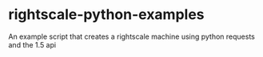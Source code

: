 rightscale-python-examples
==========================

An example script that creates a rightscale machine using python requests and the 1.5 api
